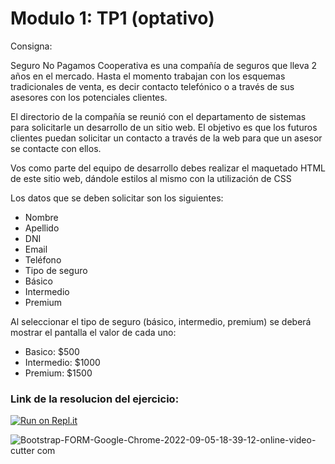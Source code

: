 # Modulo 1: TP1 (optativo)

Consigna:

Seguro No Pagamos Cooperativa es una compañía de seguros que lleva 2 años en el mercado. Hasta el momento trabajan con los esquemas tradicionales de venta, es decir contacto telefónico o a través de sus asesores con los potenciales clientes.

El directorio de la compañía se reunió con el departamento de sistemas para solicitarle un desarrollo de un sitio web. El objetivo es que los futuros clientes puedan solicitar un contacto a través de la web para que un asesor se contacte con ellos.

Vos como parte del equipo de desarrollo debes realizar el maquetado HTML de este sitio web, dándole estilos al mismo con la utilización de CSS

Los datos que se deben solicitar son los siguientes:

- Nombre
- Apellido
- DNI
- Email
- Teléfono
- Tipo de seguro
- Básico
- Intermedio
- Premium

Al seleccionar el tipo de seguro (básico, intermedio, premium) se deberá mostrar el pantalla el valor de cada uno:

- Basico: $500
- Intermedio: $1000
- Premium: $1500

### Link de la resolucion del ejercicio: 

[![Run on Repl.it](https://repl.it/badge/github/freeCodeCamp/boilerplate-npm)](https://tp1-optativo.facumruiz.repl.co)

![Bootstrap-FORM-Google-Chrome-2022-09-05-18-39-12-_online-video-cutter com_](https://user-images.githubusercontent.com/80124560/188514903-cf2c6b72-ad2c-46aa-865d-79fd2aa509ad.gif)

